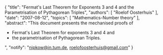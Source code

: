 {
    "title": "Fermat's Last Theorem for Exponents 3 and 4 and the Parametrisation of Pythagorean Triples",
    "authors": [
        "Roelof Oosterhuis"
    ],
    "date": "2007-08-12",
    "topics": [
        "Mathematics-Number theory"
    ],
    "abstract": "This document presents the mechanised proofs of<ul><li>Fermat's Last Theorem for exponents 3 and 4 and</li><li>the parametrisation of Pythagorean Triples.</li></ul>",
    "notify": "nipkow@in.tum.de, roelofoosterhuis@gmail.com"
}
